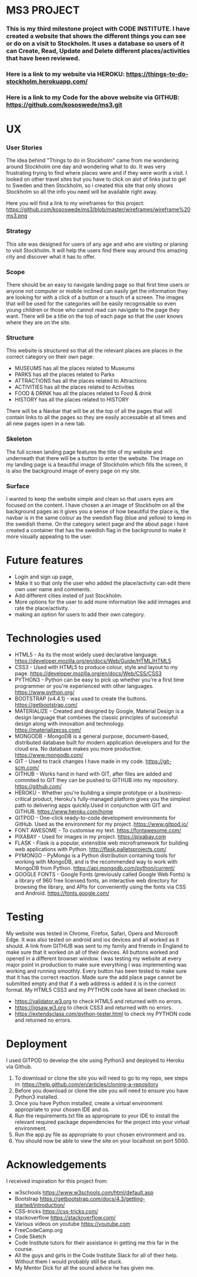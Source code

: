# MS3 PROJECT
### This is my third milestone project with CODE INSTITUTE. I have created a website that shows the different things you can see or do on a visit to Stockholm. It uses a database so users of it can Create, Read, Update and Delete different places/activities that have been reviewed.
### Here is a link to my website via HEROKU: https://things-to-do-stockholm.herokuapp.com/
### Here is a link to my Code for the above website via GITHUB: https://github.com/kososwede/ms3.git

# UX
### User Stories

The idea behind "Things to do in Stockholm" came from me wondering around Stockholm one day and wondering what to do.
It was very frustrating trying to find where places were and if they were worth a visit. I looked on other travel sites
 but you have to click on alot of links jsut to get to Sweden and then Stockholm, so i created this site that only shows 
 Stockholm so all the info you need will be available right away.

Here you will find a link to my wireframes for this project: https://github.com/kososwede/ms3/blob/master/wireframes/wireframe%20ms3.png

### Strategy

This site was designed for users of any age and who are visiting or planing to visit Stockholm. It will help the users find there way around this amazing city and discover what it has to offer.

### Scope

There should be an easy to navigate landing page so that first time users or anyone not computer or mobile inclined can easily get the information they are looking for with a click of a button or a touch of a screen. The images that will be used for the categories will be easily recognisable so even young children or those who cannot read can navigate to the page they want. There will be a title on the top of each page so that the user knows where they are on the site.

### Structure

This website is structured so that all the relevant places are places in the correct category on their own page:
* MUSEUMS has all the places related to Museums
* PARKS has all the places related to Parks
* ATTRACTIONS has all the places related to Attractions
* ACTIVITIES has all the places related to Activities
* FOOD & DRINK has all the places related to Food & drink
* HISTORY has all the places related to HISTORY

There will be a Navbar that will be at the top of all the pages that will contain links to all the pages so they are easily accessable at all times and all new pages open in a new tab.

### Skeleton

The full screen landing page features the title of my website and underneath that there will be a button 
to enter the website. The image on my landing page is a beautiful image of Stockholm which fills the screen, 
it is also the background image of every page on my site.

### Surface

I wanted to keep the website simple and clean so that users eyes are focused on the content. 
I have chosen a an image of Stockholm on all the background pages as it gives you a sense of how beautiful the place is, the navbar is in the same 
colour as the swedish flag (blue and yellow) to keep in the swedish theme. 
On the category select page and the about page i have created a container that has the swedish flag in the background to make it more visually appealing
to the user.

# Future features

* Login and sign up page,
* Make it so that only the user who added the place/activity can edit there own user name and comments.
* Add different cities insted of just Stockholm.
* More options for the user to add more information like add immages and rate the place/activity.
* making an option for users to add their own category.

# Technologies used

* HTML5 - As its the most widely used declarative language. https://developer.mozilla.org/en/docs/Web/Guide/HTML/HTML5
* CSS3 - Used with HTML5 to produce colour, style and layout to my page. https://developer.mozilla.org/en/docs/Web/CSS/CSS3
* PYTHON3 - Python can be easy to pick up whether you're a first time programmer or you're experienced with other languages. https://www.python.org/
* BOOTSTRAP (v4.4.1) - was used to create the buttons. https://getbootstrap.com/
* MATERIALIZE - Created and designed by Google, Material Design is a design language that combines the classic principles of successful design along with innovation and technology. https://materializecss.com/
* MONGODB - MongoDB is a general purpose, document-based, distributed database built for modern application developers and for the cloud era. No database makes you more productive. https://www.mongodb.com/
* GIT - Used to track changes I have made in my code. https://git-scm.com/
* GITHUB - Works hand in hand with GIT, after files are added and commited to GIT they can be pushed to GITHUB into my repository. https://github.com/
* HEROKU - Whether you're building a simple prototype or a business-critical product, Heroku's fully-managed platform gives you the simplest path to delivering apps quickly.Used in conjunction with GIT and GITHUB. https://www.heroku.com/home
* GITPOD - One-click ready-to-code development environments for GitHub. Used as the environment for my project. https://www.gitpod.io/
* FONT AWESOME - To customise my text. https://fontawesome.com/
* PIXABAY - Used for images in my project. https://pixabay.com
* FLASK - Flask is a popular, extensible web microframework for building web applications with Python. http://flask.palletsprojects.com/
* PYMONGO - PyMongo is a Python distribution containing tools for working with MongoDB, and is the recommended way to work with MongoDB from Python. https://api.mongodb.com/python/current/
* GOOGLE FONTS - Google Fonts (previously called Google Web Fonts) is a library of 960 free licensed fonts, an interactive web directory for browsing the library, and APIs for conveniently using the fonts via CSS and Android. https://fonts.google.com/

# Testing

My website was tested in Chrome, Firefox, Safari, Opera and Microsoft Edge. It was also tested on android and ios devices and all worked as it should. A link from GITHUB was sent to my family and friends in England to make sure that it worked on all of their devices. All buttons worked and opened in a different browser window. I was testing my website at every major point in production to make sure everything I was implementing was working and running smoothly. Every button has been tested to make sure that it has the correct reaction. Made sure the add place page cannot be submitted empty and that if a web address is added it is in the correct format.
 My HTML5 CSS3 and my PYTHON code have all been checked in:
* https://validator.w3.org to check HTML5 and returned with no errors.
* https://jigsaw.w3.org to check CSS3 and returned with no errors.
* https://extendsclass.com/python-tester.html to check my PYTHON code and returned no errors.

# Deployment

I used GITPOD to develop the site using Python3 and deployed to Heroku via Github.

1. To download or clone the site  you will need to go to my repo, see steps in: https://help.github.com/en/articles/cloning-a-repository
2. Before you download or clone the site you will need to ensure you have Python3 installed.
3. Once you have Python installed, create a virtual environment appropriate to your chosen IDE and os.
4. Run the requirements.txt file as appropriate to your IDE to install the relevant required package dependencies for the project into your virtual environment.
5. Run the app.py file as appropriate to your chosen environment and os.
6. You should now be able to view the site on your localhost on port 5000.

# Acknowledgements

I received inspiration for this project from:
* w3schools https://www.w3schools.com/html/default.asp
* Bootstrap https://getbootstrap.com/docs/4.3/getting-started/introduction/
* CSS-tricks https://css-tricks.com/
* stackoverflow https://stackoverflow.com/
* Various videos on youtube https://youtube.com
* FreeCodeCamp.org
* Code Sketch
* Code Institute tutors for their assistance in getting me this far in the course.
* All the guys and girls in the Code Institute Slack for all of their help. Without them I would probably still be stuck.
* My Mentor Dick for all the sound advice he has given me.


